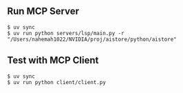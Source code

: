 ## Run MCP Server

```
$ uv sync
$ uv run python servers/lsp/main.py -r "/Users/nahemah1022/NVIDIA/proj/aistore/python/aistore"
```

## Test with MCP Client

```
$ uv sync
$ uv run python client/client.py
```
